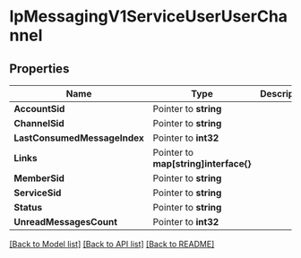 # IpMessagingV1ServiceUserUserChannel

## Properties
Name | Type | Description | Notes
------------ | ------------- | ------------- | -------------
**AccountSid** | Pointer to **string** |  |
**ChannelSid** | Pointer to **string** |  |
**LastConsumedMessageIndex** | Pointer to **int32** |  |
**Links** | Pointer to **map[string]interface{}** |  |
**MemberSid** | Pointer to **string** |  |
**ServiceSid** | Pointer to **string** |  |
**Status** | Pointer to **string** |  |
**UnreadMessagesCount** | Pointer to **int32** |  |

[[Back to Model list]](../README.md#documentation-for-models) [[Back to API list]](../README.md#documentation-for-api-endpoints) [[Back to README]](../README.md)


